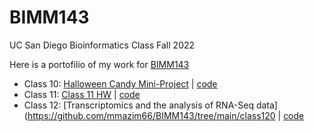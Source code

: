 # BIMM143
UC San Diego Bioinformatics Class Fall 2022

Here is a portofilio of my work for [BIMM143](https://bioboot.github.io/bimm143_F22/)

- Class 10: [Halloween Candy Mini-Project](https://github.com/mmazim66/BIMM143/tree/main/class10) | [code](https://github.com/mmazim66/BIMM143/blob/main/class10/class10.md)
- Class 11: [Class 11 HW](https://github.com/mmazim66/BIMM143/tree/main/class11) | [code](https://github.com/mmazim66/BIMM143/blob/main/class11/class11.md)
- Class 12: [Transcriptomics and the analysis of RNA-Seq data](https://github.com/mmazim66/BIMM143/tree/main/class120 | [code](https://github.com/mmazim66/BIMM143/blob/main/class12/class12.md)
